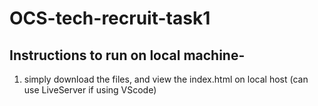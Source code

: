 # OCS-tech-recruit-task1

## Instructions to run on local machine- 

1. simply download the files, and view the index.html on local host (can use LiveServer if using VScode)
